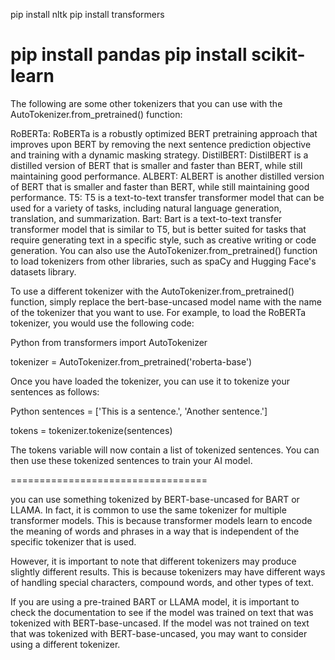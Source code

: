 pip install nltk
pip install transformers

pip install pandas
pip install scikit-learn
======================================

The following are some other tokenizers that you can use with the AutoTokenizer.from_pretrained() function:

RoBERTa: RoBERTa is a robustly optimized BERT pretraining approach that improves upon BERT by removing the next sentence prediction objective and training with a dynamic masking strategy.
DistilBERT: DistilBERT is a distilled version of BERT that is smaller and faster than BERT, while still maintaining good performance.
ALBERT: ALBERT is another distilled version of BERT that is smaller and faster than BERT, while still maintaining good performance.
T5: T5 is a text-to-text transfer transformer model that can be used for a variety of tasks, including natural language generation, translation, and summarization.
Bart: Bart is a text-to-text transfer transformer model that is similar to T5, but is better suited for tasks that require generating text in a specific style, such as creative writing or code generation.
You can also use the AutoTokenizer.from_pretrained() function to load tokenizers from other libraries, such as spaCy and Hugging Face's datasets library.

To use a different tokenizer with the AutoTokenizer.from_pretrained() function, simply replace the bert-base-uncased model name with the name of the tokenizer that you want to use. For example, to load the RoBERTa tokenizer, you would use the following code:

Python
from transformers import AutoTokenizer

tokenizer = AutoTokenizer.from_pretrained('roberta-base')

Once you have loaded the tokenizer, you can use it to tokenize your sentences as follows:

Python
sentences = ['This is a sentence.', 'Another sentence.']

tokens = tokenizer.tokenize(sentences)

The tokens variable will now contain a list of tokenized sentences. You can then use these tokenized sentences to train your AI model.


==================================

you can use something tokenized by BERT-base-uncased for BART or LLAMA. In fact, it is common to use the same tokenizer for multiple transformer models. This is because transformer models learn to encode the meaning of words and phrases in a way that is independent of the specific tokenizer that is used.

However, it is important to note that different tokenizers may produce slightly different results. This is because tokenizers may have different ways of handling special characters, compound words, and other types of text.

If you are using a pre-trained BART or LLAMA model, it is important to check the documentation to see if the model was trained on text that was tokenized with BERT-base-uncased. If the model was not trained on text that was tokenized with BERT-base-uncased, you may want to consider using a different tokenizer.